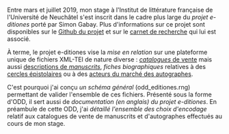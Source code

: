 
Entre mars et juillet 2019, mon stage à l'Institut de littérature française de l'Université de Neuchâtel s'est inscrit dans le cadre plus large du *projet e-ditiones* porté par Simon Gabay. Plus d'informations sur ce projet sont disponibles sur le [Github du projet](https://github.com/e-ditiones) et sur le [carnet de recherche](https://editiones.hypotheses.org) qui lui est associé.

À terme, le projet e-ditiones vise la *mise en relation* sur une plateforme unique de fichiers XML-TEI de nature diverse : [*catalogues* de vente](https://github.com/e-ditiones/CAT) mais aussi [descriptions de *manuscrits*](https://github.com/e-ditiones/MS), *fiches biographiques* relatives à des [cercles épistolaires](https://github.com/e-ditiones/PE1) ou à des [acteurs du marché des autographes](https://github.com/e-ditiones/PE2). 

C'est pourquoi j'ai conçu *un schéma général* (odd_editiones.rng) permettant de valider l'ensemble de ces fichiers. Présenté sous la forme d'ODD, il sert aussi de *documentation (en anglais) du projet e-ditiones*. En préambule de cette ODD, j'ai *détaillé l'ensemble des choix d'encodage* relatif aux catalogues de vente de manuscrits et d'autographes effectués au cours de mon stage.
